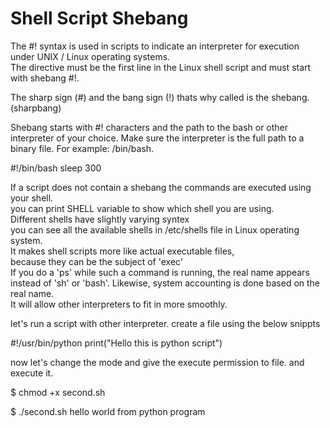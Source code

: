 <h1>Shell Script Shebang</h1>


<p>The #! syntax is used in scripts to indicate an interpreter for execution under UNIX / Linux operating systems. <br>The directive must be the first line in the Linux shell script and must start with shebang #!.<br>

The sharp sign (#) and the bang sign (!) thats why called is the shebang. (sharpbang)<br>

Shebang starts with #! characters and the path to the bash or other interpreter of your choice. Make sure the interpreter is the full path to a binary file. For example: /bin/bash.<br></p>

#!/bin/bash
sleep 300

<p>If a script does not contain a shebang the commands are executed using your shell.<br>
you can print SHELL variable to show which shell you are using.<br>
Different shells have slightly varying syntex<br>
you can see all the available shells in /etc/shells file in Linux operating system.<br>
It makes shell scripts more like actual executable files,<br>
because they can be the subject of 'exec'<br>
If you do a 'ps' while such a command is running, the real name appears instead of 'sh' or 'bash'. Likewise, system accounting is done based on the real name.<br>
It will allow other interpreters to fit in more smoothly.<br>


let's run a script with other interpreter. create a file using the below snippts</p>


#!/usr/bin/python
print("Hello this is python script")



<p>now let's change the mode and give the execute permission to file. and execute it.<br></p>

$ chmod +x second.sh

$ ./second.sh
hello world from python program